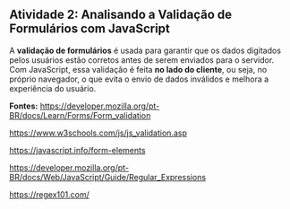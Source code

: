 ## Atividade 2: Analisando a Validação de Formulários com JavaScript

A **validação de formulários** é usada para garantir que os dados digitados pelos usuários estão corretos antes de serem enviados para o servidor. Com JavaScript, essa validação é feita **no lado do cliente**, 
ou seja, no próprio navegador, o que evita o envio de dados inválidos e melhora a experiência do usuário.















**Fontes:**
https://developer.mozilla.org/pt-BR/docs/Learn/Forms/Form_validation

https://www.w3schools.com/js/js_validation.asp

https://javascript.info/form-elements

https://developer.mozilla.org/pt-BR/docs/Web/JavaScript/Guide/Regular_Expressions

https://regex101.com/
